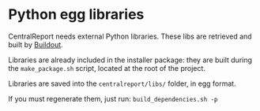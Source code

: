 # Python egg libraries

CentralReport needs external Python libraries. These libs are retrieved and built by
[Buildout](https://github.com/buildout/buildout).


Libraries are already included in the installer package: they are built during the ```make_package.sh``` script,
located at the root of the project.

Libraries are saved into the ```centralreport/libs/``` folder, in egg format.

If you must regenerate them, just run: ```build_dependencies.sh -p```
